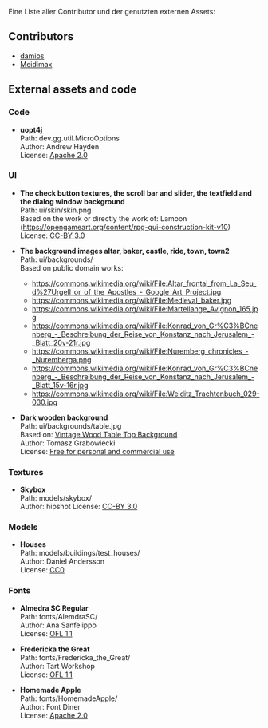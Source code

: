 Eine Liste aller Contributor und der genutzten externen Assets:

## Contributors
- [damios](https://github.com/crykn)
- [Meidimax](https://github.com/Meidimax99)

## External assets and code
### Code
- **uopt4j**\
  Path: dev.gg.util.MicroOptions\
  Author: Andrew Hayden\
  License: [Apache 2.0](http://www.apache.org/licenses/LICENSE-2.0)
  
### UI
- **The check button textures, the scroll bar and slider, the textfield and the dialog window background**\
  Path: ui/skin/skin.png\
  Based on the work or directly the work of: Lamoon (https://opengameart.org/content/rpg-gui-construction-kit-v10)\
  License: [CC-BY 3.0](https://creativecommons.org/licenses/by/3.0/legalcode)
  
- **The background images altar, baker, castle, ride, town, town2**\
  Path: ui/backgrounds/\
  Based on public domain works:
  - https://commons.wikimedia.org/wiki/File:Altar_frontal_from_La_Seu_d%27Urgell_or_of_the_Apostles_-_Google_Art_Project.jpg
  - https://commons.wikimedia.org/wiki/File:Medieval_baker.jpg
  - https://commons.wikimedia.org/wiki/File:Martellange_Avignon_165.jpg
  - https://commons.wikimedia.org/wiki/File:Konrad_von_Gr%C3%BCnenberg_-_Beschreibung_der_Reise_von_Konstanz_nach_Jerusalem_-_Blatt_20v-21r.jpg
  - https://commons.wikimedia.org/wiki/File:Nuremberg_chronicles_-_Nuremberga.png
  - https://commons.wikimedia.org/wiki/File:Konrad_von_Gr%C3%BCnenberg_-_Beschreibung_der_Reise_von_Konstanz_nach_Jerusalem_-_Blatt_15v-16r.jpg
  - https://commons.wikimedia.org/wiki/File:Weiditz_Trachtenbuch_029-030.jpg
  
- **Dark wooden background**\
  Path: ui/backgrounds/table.jpg\
  Based on: [Vintage Wood Table Top Background](http://www.wildtextures.com/wp-content/uploads/wildtextures_vintage-pine-table-top.jpg)\
  Author: Tomasz Grabowiecki\
  License: [Free for personal and commercial use](http://www.wildtextures.com/terms-of-use/)
  
### Textures
- **Skybox**\
  Path: models/skybox/\
  Author: hipshot
  License: [CC-BY 3.0](https://creativecommons.org/licenses/by/3.0/legalcode)
  
### Models
- **Houses**\
  Path: models/buildings/test_houses/\
  Author: Daniel Andersson\
  License: [CC0](https://creativecommons.org/publicdomain/zero/1.0/legalcode)
  
### Fonts
- **Almedra SC Regular**\
  Path: fonts/AlemdraSC/\
  Author: Ana Sanfelippo\
  License: [OFL 1.1](http://scripts.sil.org/cms/scripts/page.php?site_id=nrsi&id=OFL_web)
  
- **Fredericka the Great**\
  Path: fonts/Fredericka_the_Great/\
  Author: Tart Workshop\
  License: [OFL 1.1](http://scripts.sil.org/cms/scripts/page.php?site_id=nrsi&id=OFL_web)
  
- **Homemade Apple**\
  Path: fonts/HomemadeApple/\
  Author: Font Diner\
  License: [Apache 2.0](https://www.apache.org/licenses/LICENSE-2.0)